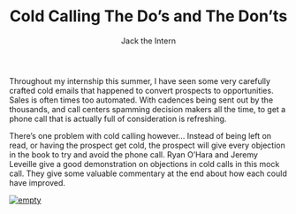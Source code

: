 ﻿---
layout: blog
title: Cold Calling The Do’s and The Don’ts
description: The art of cold calling takes a minute to learn and a lifetime to master.Although cold emailing has taken place as the norm for cracking into a prospect’s account cold calling is still as valuable a skill as it used to be
coverImage: img/exiting-call.jpg
publishDate: Jul 23, 2018

author: Jack the Intern
authorProfile: Working towards a career in the Marketing field where I hope to one day assist businesses and individuals with bettering how they do business. Refining the way that salespeople prospect and giving them the tools to better their reply rate is my current goal. Excited to see what LeadIQ can do as a company going forward!
authorImage: img/jack-the-intern.jpg
---

Throughout my internship this summer, I have seen some very carefully crafted cold emails that happened to convert prospects to opportunities. Sales is often times too automated. With cadences being sent out by the thousands, and call centers spamming decision makers all the time, to get a phone call that is actually full of consideration is refreshing.

There’s one problem with cold calling however… Instead of being left on read, or having the prospect get cold, the prospect will give every objection in the book to try and avoid the phone call. Ryan O’Hara and Jeremy Leveille give a good demonstration on objections in cold calls in this mock call. They give some valuable commentary at the end about how each could have improved.

[![empty](/img/mock-calling-with-ryan-and-jeremy.png)](https://www.youtube.com/embed/2596VfhQwb0)